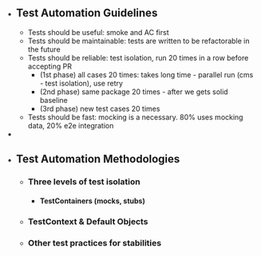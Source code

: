 - ## Test Automation Guidelines
	- Tests should be useful: smoke and AC first
	- Tests should be maintainable: tests are written to be refactorable in the future
	- Tests should be reliable: test isolation, run 20 times in a row before accepting PR
		- (1st phase) all cases 20 times: takes long time - parallel run (cms - test isolation), use retry
		- (2nd phase) same package 20 times - after we gets solid baseline
		- (3rd phase) new test cases 20 times
	- Tests should be fast: mocking is a necessary. 80% uses mocking data, 20% e2e integration
-
- ## Test Automation Methodologies
	- ### Three levels of test isolation
		- #### TestContainers (mocks, stubs)
	- ### TestContext & Default Objects
	- ### Other test practices for stabilities